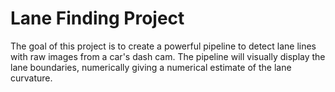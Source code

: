 # Lane Finding Project

The goal of this project is to create a powerful pipeline to detect lane lines with raw images from a car's dash cam. The pipeline will visually display the lane boundaries, numerically giving a numerical estimate of the lane curvature.
